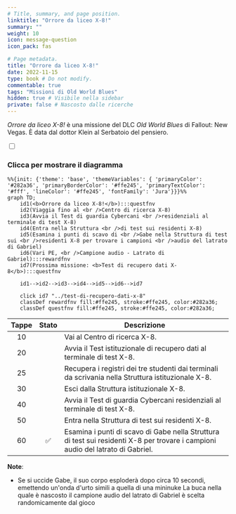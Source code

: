 ```yaml
---
# Title, summary, and page position.
linktitle: "Orrore da liceo X-8!" 
summary: ""
weight: 10
icon: message-question
icon_pack: fas

# Page metadata.
title: "Orrore da liceo X-8!"
date: 2022-11-15
type: book # Do not modify.
commentable: true
tags: "Missioni di Old World Blues"
hidden: true # Visibile nella sidebar
private: false # Nascosto dalle ricerche
---
```


<div class="fnv">


*Orrore da liceo X-8!* è una missione del DLC *Old World Blues* di Fallout: New Vegas. È data dal dottor Klein al Serbatoio del pensiero.


<section class="chart-collapse">
<input type="checkbox" name="collapse2" id="handle2">
<h3 class="handle">
<label for="handle2">Clicca per mostrare il diagramma</label>
</h3>
<div class="content">

```mermaid
%%{init: {'theme': 'base', 'themeVariables': { 'primaryColor': '#282a36', 'primaryBorderColor': '#ffe245', 'primaryTextColor': '#fff', 'lineColor': '#ffe245', 'fontFamily': 'Jura'}}}%%
graph TD;
    id1(<b>Orrore da liceo X-8!</b>):::questfnv
    id2(Viaggia fino al <br />Centro di ricerca X-8)
    id3(Avvia il Test di guardia Cybercani <br />residenziali al terminale di test X-8)
    id4(Entra nella Struttura <br />di test sui residenti X-8)
    id5(Esamina i punti di scavo di <br />Gabe nella Struttura di test sui <br />residenti X-8 per trovare i campioni <br />audio del latrato di Gabriel)
    id6(Vari PE, <br />Campione audio - Latrato di Gabriel):::rewardfnv
    id7(Prossima missione: <b>Test di recupero dati X-8</b>):::questfnv
    
    id1-->id2-->id3-->id4-->id5-->id6-->id7
    
    click id7 "../test-di-recupero-dati-x-8"
    classDef rewardfnv fill:#ffe245, stroke:#ffe245, color:#282a36;
    classDef questfnv fill:#ffe245, stroke:#ffe245, color:#282a36;
```

</div>
</section>

| Tappe |       Stato        | Descrizione |
|:-----:|:------------------:| ----------- |
|                           10                          |            | Vai al Centro di ricerca X-8.                                                                                                                                               |
|                           20                          |            | Avvia il Test istituzionale di recupero dati al terminale di test X-8.                                                                                                      |
|                           25                          |            | Recupera i registri dei tre studenti dai terminali da scrivania nella Struttura istituzionale X-8.                                                                          |
|                           30                          |            | Esci dalla Struttura istituzionale X-8.                                                                                                                                     |
|                           40                          |            | Avvia il Test di guardia Cybercani residenziali al terminale di test X-8.                                                                                                   |
|                           50                          |            | Entra nella Struttura di test sui residenti X-8.                                                                                                                            |
|                           60                          | :white_check_mark: | Esamina i punti di scavo di Gabe nella Struttura di test sui residenti X-8 per trovare i campioni audio del latrato di Gabriel.                                             |





**Note**:
- Se si uccide Gabe, il suo corpo esploderà dopo circa 10 secondi, emettendo un'onda d'urto simili a quella di una mininuke
La buca nella quale è nascosto il campione audio del latrato di Gabriel è scelta randomicamente dal gioco


</div>


